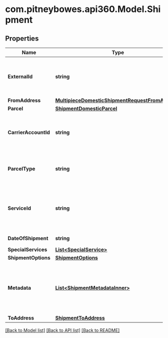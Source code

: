 # com.pitneybowes.api360.Model.Shipment

## Properties

Name | Type | Description | Notes
------------ | ------------- | ------------- | -------------
**ExternalId** | **string** | The external ID of the shipment. User can provide any custom value to it for its own reference | [optional] 
**FromAddress** | [**MultipieceDomesticShipmentRequestFromAddress**](MultipieceDomesticShipmentRequestFromAddress.md) |  | 
**Parcel** | [**ShipmentDomesticParcel**](ShipmentDomesticParcel.md) |  | 
**CarrierAccountId** | **string** | A unique identifier associated with the Carrier account used by client users during shipment process. | 
**ParcelType** | **string** | &gt;-Packaging type specific to the carrier, e.g., FRPKG, LGENV, TUBE,PKG. | 
**ServiceId** | **string** | &gt;-The abbreviated name of the carrier-specific service. Required for creating a shipment. Optional for rating a parcel. | 
**DateOfShipment** | **string** | Current Shipment date | [optional] 
**SpecialServices** | [**List&lt;SpecialService&gt;**](SpecialService.md) |  | [optional] 
**ShipmentOptions** | [**ShipmentOptions**](ShipmentOptions.md) |  | [optional] 
**Metadata** | [**List&lt;ShipmentMetadataInner&gt;**](ShipmentMetadataInner.md) | Additional metadata that needs to be stored for this shipment can be added here. For now, &#x60;costAccountName&#x60; is supported. | [optional] 
**ToAddress** | [**ShipmentToAddress**](ShipmentToAddress.md) |  | 

[[Back to Model list]](../README.md#documentation-for-models) [[Back to API list]](../README.md#documentation-for-api-endpoints) [[Back to README]](../README.md)

